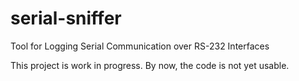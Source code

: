 # serial-sniffer
Tool for Logging Serial Communication over RS-232 Interfaces

This project is work in progress.  By now, the code is not yet
usable.
